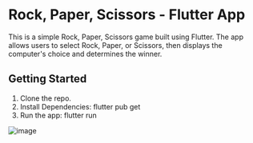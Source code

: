 # Rock, Paper, Scissors - Flutter App

This is a simple Rock, Paper, Scissors game built using Flutter. The app allows users to select Rock, Paper, or Scissors, then displays the computer's choice and determines the winner.

## Getting Started

1. Clone the repo. 
2. Install Dependencies: flutter pub get
3. Run the app: flutter run

![image](https://github.com/user-attachments/assets/38a30acc-a214-4058-be90-c93674531de5)
